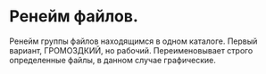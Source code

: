 # Ренейм файлов.
   Ренейм группы файлов находящимся в одном каталоге.
Первый вариант, ГРОМО́ЗДКИЙ, но рабочий.
Переименовывает строго определенные файлы,
в данном случае графические.


